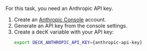 For this task, you need an Anthropic API key.
1. Create an [Anthropic Console](https://console.anthropic.com/) account.
1. Generate an API key from the console settings.
1. Create a decK variable with your API key:
   ```sh
   export DECK_ANTHROPIC_API_KEY={anthropic-api-key}
   ```
